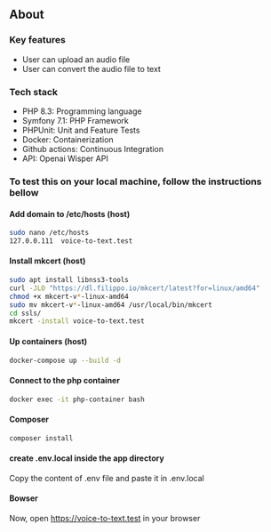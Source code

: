 ## About

### Key features

- User can upload an audio file
- User can convert the audio file to text

### Tech stack

- PHP 8.3: Programming language
- Symfony 7.1: PHP Framework
- PHPUnit: Unit and Feature Tests
- Docker: Containerization
- Github actions: Continuous Integration
- API: Openai Wisper API

### To test this on your local machine, follow the instructions bellow

#### Add domain to /etc/hosts (host)

```bash
sudo nano /etc/hosts
127.0.0.111  voice-to-text.test
```

#### Install mkcert (host)

```bash
sudo apt install libnss3-tools
curl -JLO "https://dl.filippo.io/mkcert/latest?for=linux/amd64"
chmod +x mkcert-v*-linux-amd64
sudo mv mkcert-v*-linux-amd64 /usr/local/bin/mkcert
cd ssls/
mkcert -install voice-to-text.test
```

#### Up containers (host)

```bash
docker-compose up --build -d
```
#### Connect to the php container

```bash
docker exec -it php-container bash
```
#### Composer

```bash
composer install
```
#### create .env.local inside the app directory

Copy the content of .env file and paste it in .env.local

#### Bowser

Now, open https://voice-to-text.test in your browser
